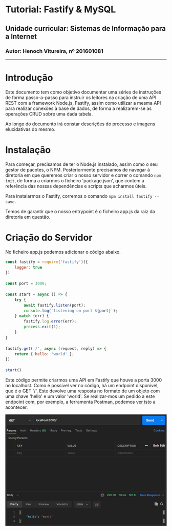 
# Tutorial: Fastify & MySQL

## Unidade curricular: Sistemas de Informação para a Internet

### Autor: Henoch Vitureira, nº 201601081

<hr>

# Introdução
Este documento tem como objetivo documentar uma séries de instruções de forma passo-a-passo para instruir os leitores na criação de uma API REST com a framework Node.js, Fastify, assim como utilizar a mesma API para realizar conexões à base de dados, de forma a realizarem-se as operações CRUD sobre uma dada tabela.

Ao longo do documento irá constar descrições do processo e imagens elucidativas do mesmo.

# Instalação
Para começar, precisamos de ter o Node.js instalado, assim como o seu gestor de pacotes, o NPM. Posteriormente precisamos de navegar à diretoria em que queremos criar o nosso servidor e correr o comando `npm init`, de forma a criarmos o ficheiro 'package.json', que contem a referência das nossas dependências e scripts que acharmos úteis.

Para instalarmos o Fastify, corremos o comando `npm install fastify --save`.

Temos de garantir que o nosso entrypoint é o ficheiro app.js da raiz da diretoria em questão.

# Criação do Servidor
No ficheiro app.js podemos adicionar o código abaixo.

```javascript
const fastify = require('fastify')({
    logger: true
})

const port = 3000;

const start = async () => {
    try {
        await fastify.listen(port);
        console.log(`listening on port ${port}`);
    } catch (err) {
        fastify.log.error(err);
        process.exit(1);
    }
}

fastify.get('/', async (request, reply) => {
    return { hello: 'world' };
})

start()
```
Este código permite criarmos uma API em Fastify que houve a porta 3000 no localhost.
Como é possível ver no código, há um endpoint disponível, que é o GET '/'. Este devolve uma resposta no formato de um objeto com uma chave 'hello' e um valor 'world'. Se realizar-mos um pedido a este endpoint com, por exemplo, a ferramenta Postman, podemos ver isto a acontecer.

![Resposta da primeira rota, com um corpo JSON estático](assets/example-route.PNG)